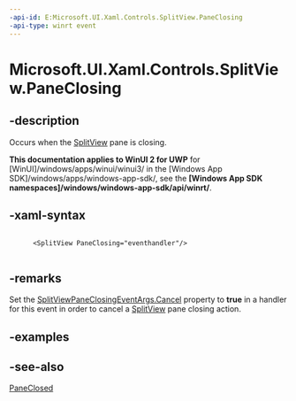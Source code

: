 ```yaml
---
-api-id: E:Microsoft.UI.Xaml.Controls.SplitView.PaneClosing
-api-type: winrt event
---
```


<!-- Event syntax
public event Windows.Foundation.TypedEventHandler PaneClosing<Windows.UI.Xaml.Controls.SplitView,  Windows.UI.Xaml.Controls.SplitViewPaneClosingEventArgs>
-->

# Microsoft.UI.Xaml.Controls.SplitView.PaneClosing

## -description
Occurs when the [SplitView](splitview.md) pane is closing.

**This documentation applies to WinUI 2 for UWP** for [WinUI]/windows/apps/winui/winui3/ in the [Windows App SDK]/windows/apps/windows-app-sdk/, see the **[Windows App SDK namespaces]/windows/windows-app-sdk/api/winrt/**.

## -xaml-syntax
```xaml

      <SplitView PaneClosing="eventhandler"/>
    
```


## -remarks
Set the [SplitViewPaneClosingEventArgs.Cancel](splitviewpaneclosingeventargs_cancel.md) property to **true** in a handler for this event in order to cancel a [SplitView](splitview.md) pane closing action.

## -examples

## -see-also
[PaneClosed](splitview_paneclosed.md)
